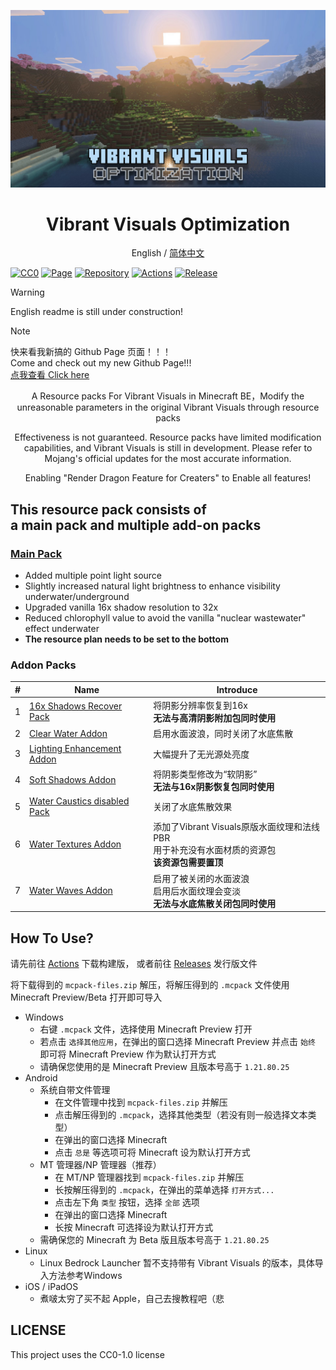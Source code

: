 ![Vibrant Visuals Optimization](/Main%20Pack/Sample%20image.png)
<div align=center>

# Vibrant Visuals Optimization

English / [简体中文](./README-CN.md)

</div>

[![CC0](https://img.shields.io/badge/License-CC0-blue.svg)](https://creativecommons.org/publicdomain/zero/1.0/)
[![Page](https://img.shields.io/badge/Github-Page-green.svg)](https://miaowcham.github.io/Vibrant-Visuals-Optimization/)
[![Repository](https://img.shields.io/badge/Github-Repository-purple.svg)](https://github.com/MiaowCham/Vibrant-Visuals-Optimization)
[![Actions](https://img.shields.io/github/actions/workflow/status/MiaowCham/Vibrant-Visuals-Optimization/.github/workflows/compress-folders.yml)](https://github.com/MiaowCham/Vibrant-Visuals-Optimization/actions/workflows/compress-folders.yml)
[![Release](https://img.shields.io/github/v/release/MiaowCham/Vibrant-Visuals-Optimization?include_prereleases&sort=semver)](https://github.com/MiaowCham/Vibrant-Visuals-Optimization/releases)

> [!WARNING]
> English readme is still under construction!

> [!Note]
> 快来看我新搞的 Github Page 页面！！！<br>Come and check out my new Github Page!!!<br>
> [点我查看 Click here](https://miaowcham.github.io/Vibrant-Visuals-Optimization/)

<div align=center>

A Resource packs For Vibrant Visuals in Minecraft BE，Modify the unreasonable parameters in the original Vibrant Visuals through resource packs

Effectiveness is not guaranteed. Resource packs have limited modification capabilities, and Vibrant Visuals is still in development. Please refer to Mojang's official updates for the most accurate information.

Enabling "Render Dragon Feature for Creaters" to Enable all features!

</div>

## **This resource pack consists of<br>a main pack and multiple add-on packs**
### [Main Pack](./Main%20Pack/)
- Added multiple point light source
- Slightly increased natural light brightness to enhance visibility underwater/underground
- Upgraded vanilla 16x shadow resolution to 32x
- Reduced chlorophyll value to avoid the vanilla "nuclear wastewater" effect underwater
- **The resource plan needs to be set to the bottom**
### Addon Packs
|#|Name|Introduce|
|-|-|-|
1|[16x Shadows Recover Pack](./16x%20Shadows%20Recover%20Pack/)|将阴影分辨率恢复到16x<br>**无法与高清阴影附加包同时使用**|
2|[Clear Water Addon](./Clear%20Water%20Addon/)|启用水面波浪，同时关闭了水底焦散|
3|[Lighting Enhancement Addon](./Lighting%20Enhancement%20Addon/)|大幅提升了无光源处亮度|
4|[Soft Shadows Addon](./Soft%20Shadows%20Addon/)|将阴影类型修改为“软阴影”<br>**无法与16x阴影恢复包同时使用**|
5|[Water Caustics disabled Pack](./Water%20Caustics%20disabled%20Pack/)|关闭了水底焦散效果|
6|[Water Textures Addon](./Water%20Textures%20Addon/)|添加了Vibrant Visuals原版水面纹理和法线PBR<br>用于补充没有水面材质的资源包<br>**该资源包需要置顶**|
7|[Water Waves Addon](./Water%20Waves%20Addon/)|启用了被关闭的水面波浪<br>启用后水面纹理会变淡<br>**无法与水底焦散关闭包同时使用**|

## How To Use?
请先前往 [Actions](https://github.com/MiaowCham/Vibrant-Visuals-Optimization/actions/workflows/compress-folders.yml) 下载构建版，
或者前往 [Releases](https://github.com/MiaowCham/Vibrant-Visuals-Optimization/releases) 发行版文件

将下载得到的 `mcpack-files.zip` 解压，将解压得到的 `.mcpack` 文件使用 Minecraft Preview/Beta 打开即可导入<br>
- Windows
    - 右键 `.mcpack` 文件，选择使用 Minecraft Preview 打开
    - 若点击 `选择其他应用`，在弹出的窗口选择 Minecraft Preview 并点击 `始终` 即可将 Minecraft Preview 作为默认打开方式
    - 请确保您使用的是 Minecraft Preview 且版本号高于 `1.21.80.25`
- Android
    - 系统自带文件管理
      - 在文件管理中找到 `mcpack-files.zip` 并解压
      - 点击解压得到的 `.mcpack`，选择其他类型（若没有则一般选择文本类型）
      - 在弹出的窗口选择 Minecraft
      - 点击 `总是` 等选项可将 Minecraft 设为默认打开方式
    - MT 管理器/NP 管理器（推荐）
      - 在 MT/NP 管理器找到 `mcpack-files.zip` 并解压
      - 长按解压得到的 `.mcpack`，在弹出的菜单选择 `打开方式...`
      - 点击左下角 `类型` 按钮，选择 `全部` 选项
      - 在弹出的窗口选择 Minecraft
      - 长按 Minecraft 可选择设为默认打开方式
    - 需确保您的 Minecraft 为 Beta 版且版本号高于 `1.21.80.25`
- Linux
    - Linux Bedrock Launcher 暂不支持带有 Vibrant Visuals 的版本，具体导入方法参考Windows
- iOS / iPadOS
    - 煮啵太穷了买不起 Apple，自己去搜教程吧（悲

## LICENSE
This project uses the CC0-1.0 license
